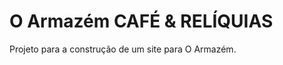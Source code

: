   <h1>O Armazém <span sytle="font-size: 12px; font-family: cursive;" > CAFÉ & RELÍQUIAS</span></h1>

  Projeto para a construção de um site para O Armazém.

